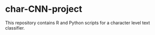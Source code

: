 # char-CNN-project
This repository contains R and Python scripts for a character level text classifier. 
